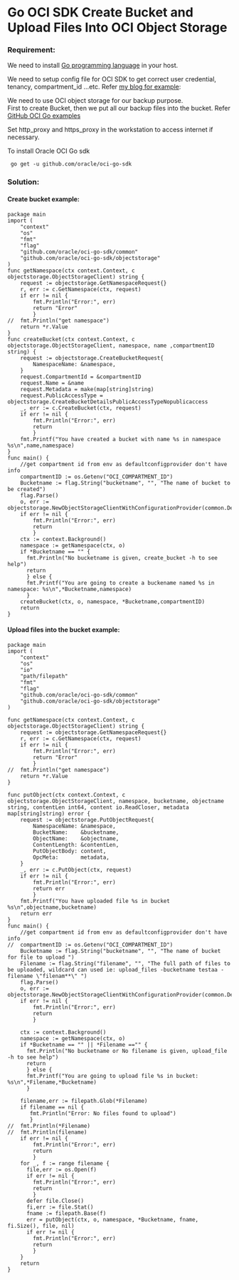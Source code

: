 # Go OCI SDK Create Bucket and Upload Files Into OCI Object Storage

###  Requirement:
We need to install [Go programming language](https://golang.org/dl/) in your host.

We need to setup config file for OCI SDK to get correct user credential, tenancy, compartment_id ...etc. Refer [my blog for example][1]:

We need to use OCI object storage for our backup purpose.  
First to create Bucket, then we put all our backup files into the bucket. Refer [GitHub OCI Go examples](https://github.com/oracle/oci-go-sdk/tree/master/example)

Set http_proxy and https_proxy in the workstation to access internet if necessary.

To install Oracle OCI Go sdk
```
 go get -u github.com/oracle/oci-go-sdk
```
###  Solution:

####  Create bucket example:
```
package main
import (
	"context"
    "os"
	"fmt"
	"flag"
	"github.com/oracle/oci-go-sdk/common"
	"github.com/oracle/oci-go-sdk/objectstorage"
)
func getNamespace(ctx context.Context, c objectstorage.ObjectStorageClient) string {
	request := objectstorage.GetNamespaceRequest{}
	r, err := c.GetNamespace(ctx, request)
	if err != nil {
		fmt.Println("Error:", err)
		return "Error"
		} 
//	fmt.Println("get namespace")
	return *r.Value
}
func createBucket(ctx context.Context, c objectstorage.ObjectStorageClient, namespace, name ,compartmentID string) {
	request := objectstorage.CreateBucketRequest{
		NamespaceName: &namespace,
	}
	request.CompartmentId = &compartmentID
	request.Name = &name
	request.Metadata = make(map[string]string)
	request.PublicAccessType = objectstorage.CreateBucketDetailsPublicAccessTypeNopublicaccess
	_, err := c.CreateBucket(ctx, request)
	if err != nil {
		fmt.Println("Error:", err)
		return
		} 
	fmt.Printf("You have created a bucket with name %s in namespace %s\n",name,namespace)
}
func main() {
    //get compartment id from env as defaultconfigprovider don't have info	
	compartmentID := os.Getenv("OCI_COMPARTMENT_ID")
    Bucketname := flag.String("bucketname", "", "The name of bucket to be created")
	flag.Parse()
	o, err := objectstorage.NewObjectStorageClientWithConfigurationProvider(common.DefaultConfigProvider())
	if err != nil {
		fmt.Println("Error:", err)
		return
		} 
	ctx := context.Background()
	namespace := getNamespace(ctx, o)
	if *Bucketname == "" { 
	  fmt.Println("No bucketname is given, create_bucket -h to see help")
	  return
	  } else {
	  fmt.Printf("You are going to create a buckename named %s in namespace: %s\n",*Bucketname,namespace)
	  }
	createBucket(ctx, o, namespace, *Bucketname,compartmentID)
	return
}
```

####  Upload files into the bucket example:
```
package main
import (
	"context"
    "os"
	"io"
	"path/filepath"
	"fmt"
	"flag"
	"github.com/oracle/oci-go-sdk/common"
	"github.com/oracle/oci-go-sdk/objectstorage"
)

func getNamespace(ctx context.Context, c objectstorage.ObjectStorageClient) string {
	request := objectstorage.GetNamespaceRequest{}
	r, err := c.GetNamespace(ctx, request)
	if err != nil {
		fmt.Println("Error:", err)
		return "Error"
		} 
//	fmt.Println("get namespace")
	return *r.Value
}

func putObject(ctx context.Context, c objectstorage.ObjectStorageClient, namespace, bucketname, objectname string, contentLen int64, content io.ReadCloser, metadata map[string]string) error {
	request := objectstorage.PutObjectRequest{
		NamespaceName: &namespace,
		BucketName:    &bucketname,
		ObjectName:    &objectname,
		ContentLength: &contentLen,
		PutObjectBody: content,
		OpcMeta:       metadata,
	}
	_, err := c.PutObject(ctx, request)
	if err != nil {
		fmt.Println("Error:", err)
		return err
		} 
	fmt.Printf("You have uploaded file %s in bucket %s\n",objectname,bucketname)
	return err
}
func main() {
    //get compartment id from env as defaultconfigprovider don't have info	
//	compartmentID := os.Getenv("OCI_COMPARTMENT_ID")
    Bucketname := flag.String("bucketname", "", "The name of bucket for file to upload ")
	Filename := flag.String("filename", "", "The full path of files to be uploaded, wildcard can used ie: upload_files -bucketname testaa -filename \"filenam**\" ")
	flag.Parse()
	o, err := objectstorage.NewObjectStorageClientWithConfigurationProvider(common.DefaultConfigProvider())
	if err != nil {
		fmt.Println("Error:", err)
		return
		} 
	
	ctx := context.Background()
	namespace := getNamespace(ctx, o)
	if *Bucketname == "" || *Filename =="" { 
	  fmt.Println("No bucketname or No filename is given, upload_file -h to see help")
	  return
	  } else {
	  fmt.Printf("You are going to upload file %s in bucket: %s\n",*Filename,*Bucketname)
	  }
	
	filename,err := filepath.Glob(*Filename)
	if filename == nil {
	   fmt.Println("Error: No files found to upload")
	   }
//	fmt.Println(*Filename)
//	fmt.Println(filename)
	if err != nil {
		fmt.Println("Error:", err)
		return
		} 
	for _, f := range filename {
	  file,err := os.Open(f)
	  if err != nil {
		fmt.Println("Error:", err)
		return
		}
	  defer file.Close()
	  fi,err := file.Stat()
	  fname := filepath.Base(f)
	  err = putObject(ctx, o, namespace, *Bucketname, fname, fi.Size(), file, nil)
	  if err != nil {
		fmt.Println("Error:", err)
		return
		} 
	}
	return
}
```
[1]: http://www.henryxieblogs.com/2018/10/prepare-config-file-for-python3-oci-sdk.html
